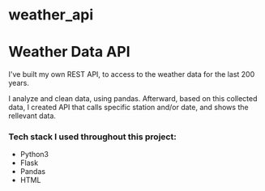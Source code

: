 # weather_api

<h1>Weather Data API</h1>


I've built my own REST API, to access to the weather data for the last 200 years. 


I analyze and clean data, using pandas. Afterward, based on this collected data, I created API that calls specific station and/or date, and shows the rellevant data.


<h3>Tech stack I used throughout this project:</h3>

* Python3
* Flask
* Pandas
* HTML
